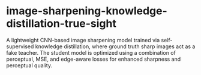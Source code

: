 # image-sharpening-knowledge-distillation-true-sight
A lightweight CNN-based image sharpening model trained via self-supervised knowledge distillation, where ground truth sharp images act as a fake teacher. The student model is optimized using a combination of perceptual, MSE, and edge-aware losses for enhanced sharpness and perceptual quality.
